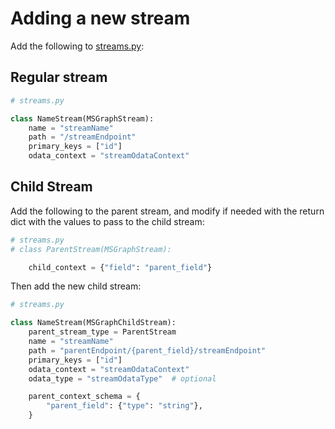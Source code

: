 # Adding a new stream

Add the following to [streams.py](streams.py):

## Regular stream

```python
# streams.py

class NameStream(MSGraphStream):
    name = "streamName"
    path = "/streamEndpoint"
    primary_keys = ["id"]
    odata_context = "streamOdataContext"
```

## Child Stream

Add the following to the parent stream, and modify if needed with the return dict with the values to pass to the child stream:

```python
# streams.py
# class ParentStream(MSGraphStream):

    child_context = {"field": "parent_field"}
```

Then add the new child stream:

```python
# streams.py

class NameStream(MSGraphChildStream):
    parent_stream_type = ParentStream
    name = "streamName"
    path = "parentEndpoint/{parent_field}/streamEndpoint"
    primary_keys = ["id"]
    odata_context = "streamOdataContext"
    odata_type = "streamOdataType"  # optional

    parent_context_schema = {
        "parent_field": {"type": "string"},
    }
```